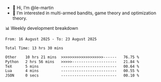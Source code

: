 - 👋 Hi, I’m @le-martin
- 👀 I’m interested in multi-armed bandits, game theory and optimization theory.
<!---- 💞️ I’m looking to collaborate on ...
- 📫 How to reach me ...-->

<!---
Tutorial for using WakaTime stats in GitHub profile: https://github.com/athul/waka-readme
-->

📊 Weekly development breakdown
<!--START_SECTION:waka-->

```txt
From: 16 August 2025 - To: 23 August 2025

Total Time: 13 hrs 30 mins

Other    10 hrs 21 mins  >>>>>>>>>>>>>>>>>>>------   76.75 %
Python   2 hrs 56 mins   >>>>>--------------------   21.84 %
TeX      5 mins          -------------------------   00.64 %
Lua      4 mins          -------------------------   00.55 %
JSON     0 secs          -------------------------   00.10 %
```

<!--END_SECTION:waka-->

<!---
le-martin/le-martin is a ✨ special ✨ repository because its `README.md` (this file) appears on your GitHub profile.
You can click the Preview link to take a look at your changes.
--->
